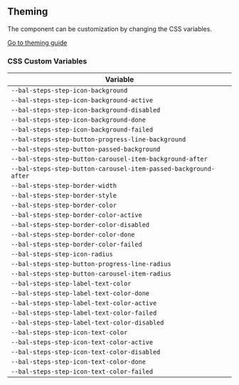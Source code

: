 ## Theming

The component can be customization by changing the CSS variables.

<a class="button is-primary" href="../?path=/docs/development-theming--page">Go to theming guide</a>

<!-- START: human documentation -->



<!-- END: human documentation -->

### CSS Custom Variables​

| Variable                                                        |
| --------------------------------------------------------------- |
| `--bal-steps-step-icon-background`                              |
| `--bal-steps-step-icon-background-active`                       |
| `--bal-steps-step-icon-background-disabled`                     |
| `--bal-steps-step-icon-background-done`                         |
| `--bal-steps-step-icon-background-failed`                       |
| `--bal-steps-step-button-progress-line-background`              |
| `--bal-steps-step-button-passed-background`                     |
| `--bal-steps-step-button-carousel-item-background-after`        |
| `--bal-steps-step-button-carousel-item-passed-background-after` |
| `--bal-steps-step-border-width`                                 |
| `--bal-steps-step-border-style`                                 |
| `--bal-steps-step-border-color`                                 |
| `--bal-steps-step-border-color-active`                          |
| `--bal-steps-step-border-color-disabled`                        |
| `--bal-steps-step-border-color-done`                            |
| `--bal-steps-step-border-color-failed`                          |
| `--bal-steps-step-icon-radius`                                  |
| `--bal-steps-step-button-progress-line-radius`                  |
| `--bal-steps-step-button-carousel-item-radius`                  |
| `--bal-steps-step-label-text-color`                             |
| `--bal-steps-step-label-text-color-done`                        |
| `--bal-steps-step-label-text-color-active`                      |
| `--bal-steps-step-label-text-color-failed`                      |
| `--bal-steps-step-label-text-color-disabled`                    |
| `--bal-steps-step-icon-text-color`                              |
| `--bal-steps-step-icon-text-color-active`                       |
| `--bal-steps-step-icon-text-color-disabled`                     |
| `--bal-steps-step-icon-text-color-done`                         |
| `--bal-steps-step-icon-text-color-failed`                       |
